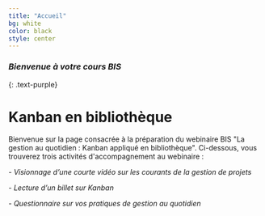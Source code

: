 ```yaml
---
title: "Accueil"
bg: white
color: black
style: center
---
```


### *Bienvenue à votre cours BIS*

{: .text-purple}

# Kanban en bibliothèque

Bienvenue sur la page consacrée à la préparation du webinaire BIS "La gestion au quotidien : Kanban appliqué en bibliothèque". Ci-dessous, vous trouverez trois activités d'accompagnement au webinaire : 

*- Visionnage d’une courte vidéo sur les courants de la gestion de projets*

*- Lecture d’un billet sur Kanban*

*- Questionnaire sur vos pratiques de gestion au quotidien*

